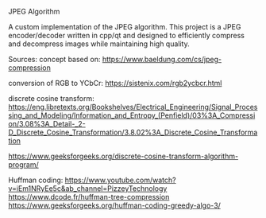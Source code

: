 JPEG Algorithm

A custom implementation of the JPEG algorithm. This project is a JPEG encoder/decoder written in cpp/qt and designed to efficiently compress and decompress images while maintaining high quality.

Sources:
concept based on: https://www.baeldung.com/cs/jpeg-compression

conversion of RGB to YCbCr: https://sistenix.com/rgb2ycbcr.html

discrete cosine transform: https://eng.libretexts.org/Bookshelves/Electrical_Engineering/Signal_Processing_and_Modeling/Information_and_Entropy_(Penfield)/03%3A_Compression/3.08%3A_Detail-_2-D_Discrete_Cosine_Transformation/3.8.02%3A_Discrete_Cosine_Transformation

https://www.geeksforgeeks.org/discrete-cosine-transform-algorithm-program/
                           
Huffman coding: https://www.youtube.com/watch?v=iEm1NRyEe5c&ab_channel=PizzeyTechnology
                https://www.dcode.fr/huffman-tree-compression
                https://www.geeksforgeeks.org/huffman-coding-greedy-algo-3/

